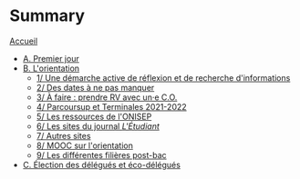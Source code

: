 # Summary

[Accueil](README.md)
- [A. Premier jour](premier-jour.md)
- [B. L'orientation](orientation.md)
	- [1/ Une démarche active de réflexion et de recherche d'informations](orientation-principes.md)
	- [2/ Des dates à ne pas manquer](orientation-dates.md)
	- [3/ À faire : prendre RV avec un·e C.O.](orientation-conseillers.md)
	- [4/ Parcoursup et Terminales 2021-2022](orientation-sites-institutionnels.md)
	- [5/ Les ressources de l'ONISEP](orientation-sites-onisep.md)
	- [6/ Les sites du journal _L'Étudiant_](orientation-l-etudiant.md)
	- [7/ Autres sites](orientation-sites-autres.md)
	- [8/ MOOC sur l'orientation](orientation-mooc.md)
	- [9/ Les différentes filières post-bac](orientation-filieres-postbac.md)
- [C. Élection des délégués et éco-délégués](election-delegues-eco-delegues.md)
<!-- - [D. Travailler de manière efficace](travailler-efficace.md)
	- [1/ Un sondage](travailler-efficace-sondage.md)
	- [2/ Autres ressources](travailler-efficace-autres-ressources.md)
- [E. Parcoursup](parcoursup.md)
	- [1/ S'informer et découvrir les formations](parcoursup-information.md)
	- [2/ S'inscrire et formuler des vœux](parcoursup-inscription.md)
	- [3/ Finaliser son dossier](parcoursup-finalisation-dossier.md)
	- [4/ Attendre des réponses d'admission et répondre à ces propositions](parcoursup-reponses.md) -->